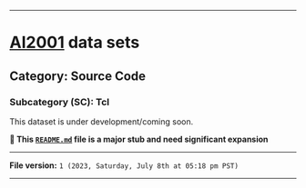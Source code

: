 
***

# [AI2001](https://github.com/seanpm2001/AI2001/) data sets

## Category: Source Code

### Subcategory (SC): Tcl

This dataset is under development/coming soon.

**🌱️ This [`README.md`](/README.md) file is a major stub and need significant expansion**

***

**File version:** `1 (2023, Saturday, July 8th at 05:18 pm PST)`

***
